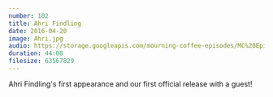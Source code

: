 ```yaml
---
number: 102
title: Ahri Findling
date: 2016-04-20
image: Ahri.jpg
audio: https://storage.googleapis.com/mourning-coffee-episodes/MC%20Episode%203%20-%20Ahri%20Findling.mp3
duration: 44:08
filesize: 63567829
---
```


Ahri Findling's first appearance and our first official release with a guest!
